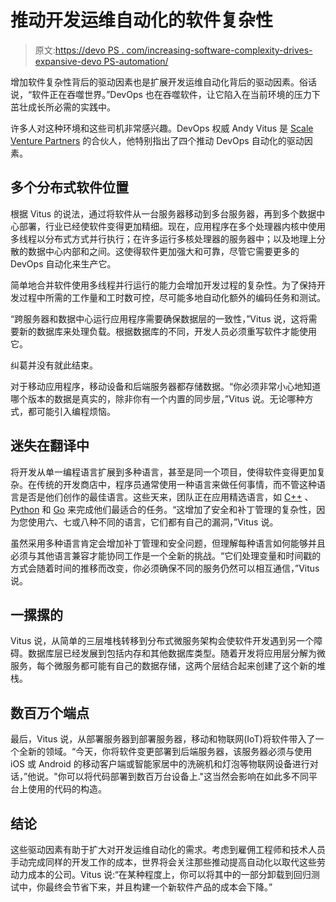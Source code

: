 # 推动开发运维自动化的软件复杂性

> 原文:[https://devo PS . com/increasing-software-complexity-drives-expansive-devo PS-automation/](https://devops.com/increasing-software-complexity-drives-expansive-devops-automation/)

增加软件复杂性背后的驱动因素也是扩展开发运维自动化背后的驱动因素。俗话说，“软件正在吞噬世界。”DevOps 也在吞噬软件，让它陷入在当前环境的压力下茁壮成长所必需的实践中。

许多人对这种环境和这些司机非常感兴趣。DevOps 权威 Andy Vitus 是 [Scale Venture Partners](http://www.scalevp.com/) 的合伙人，他特别指出了四个推动 DevOps 自动化的驱动因素。

## 多个分布式软件位置

根据 Vitus 的说法，通过将软件从一台服务器移动到多台服务器，再到多个数据中心部署，行业已经使软件变得更加精细。现在，应用程序在多个处理器内核中使用多线程以分布式方式并行执行；在许多运行多核处理器的服务器中；以及地理上分散的数据中心内部和之间。这使得软件更加强大和可靠，尽管它需要更多的 DevOps 自动化来生产它。

简单地合并软件使用多线程并行运行的能力会增加开发过程的复杂性。为了保持开发过程中所需的工作量和工时数可控，尽可能多地自动化额外的编码任务和测试。

“跨服务器和数据中心运行应用程序需要确保数据层的一致性，”Vitus 说，这将需要新的数据库来处理负载。根据数据库的不同，开发人员必须重写软件才能使用它。

纠葛并没有就此结束。

对于移动应用程序，移动设备和后端服务器都存储数据。“你必须非常小心地知道哪个版本的数据是真实的，除非你有一个内置的同步层，”Vitus 说。无论哪种方式，都可能引入编程烦恼。

## 迷失在翻译中

将开发从单一编程语言扩展到多种语言，甚至是同一个项目，使得软件变得更加复杂。在传统的开发商店中，程序员通常使用一种语言来做任何事情，而不管这种语言是否是他们创作的最佳语言。这些天来，团队正在应用精选语言，如 [C++](https://isocpp.org/) 、 [Python](https://www.python.org/) 和 [Go](https://golang.org/) 来完成他们最适合的任务。“这增加了安全和补丁管理的复杂性，因为您使用六、七或八种不同的语言，它们都有自己的漏洞，”Vitus 说。

虽然采用多种语言肯定会增加补丁管理和安全问题，但理解每种语言如何能够并且必须与其他语言兼容才能协同工作是一个全新的挑战。“它们处理变量和时间戳的方式会随着时间的推移而改变，你必须确保不同的服务仍然可以相互通信，”Vitus 说。

## 一摞摞的

Vitus 说，从简单的三层堆栈转移到分布式微服务架构会使软件开发遇到另一个障碍。数据库层已经发展到包括内存和其他数据库类型。随着开发将应用层分解为微服务，每个微服务都可能有自己的数据存储，这两个层结合起来创建了这个新的堆栈。

## 数百万个端点

最后，Vitus 说，从部署服务器到部署服务器，移动和物联网(IoT)将软件带入了一个全新的领域。“今天，你将软件变更部署到后端服务器，该服务器必须与使用 iOS 或 Android 的移动客户端或智能家居中的洗碗机和灯泡等物联网设备进行对话，”他说。"你可以将代码部署到数百万台设备上."这当然会影响在如此多不同平台上使用的代码的构造。

## 结论

这些驱动因素有助于扩大对开发运维自动化的需求。考虑到雇佣工程师和技术人员手动完成同样的开发工作的成本，世界将会关注那些推动提高自动化以取代这些劳动力成本的公司。Vitus 说:“在某种程度上，你可以将其中的一部分卸载到回归测试中，你最终会节省下来，并且构建一个新软件产品的成本会下降。”